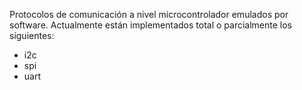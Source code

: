 Protocolos de comunicación a nivel microcontrolador emulados por software. Actualmente están implementados total o parcialmente los siguientes:

* i2c
* spi
* uart